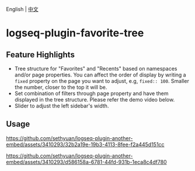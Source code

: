 English | [中文](README.zh.md)

# logseq-plugin-favorite-tree

## Feature Highlights

- Tree structure for "Favorites" and "Recents" based on namespaces and/or page properties. You can affect the order of display by writing a `fixed` property on the page you want to adjust, e.g, `fixed:: 100`. Smaller the number, closer to the top it will be.
- Set combination of filters through page property and have them displayed in the tree structure. Please refer the demo video below.
- Slider to adjust the left sidebar's width.

## Usage

https://github.com/sethyuan/logseq-plugin-another-embed/assets/3410293/32b2a19e-19b3-4113-8fee-f2a445d151cc

https://github.com/sethyuan/logseq-plugin-another-embed/assets/3410293/d586158a-6781-44fd-931b-1eca8c4df780
